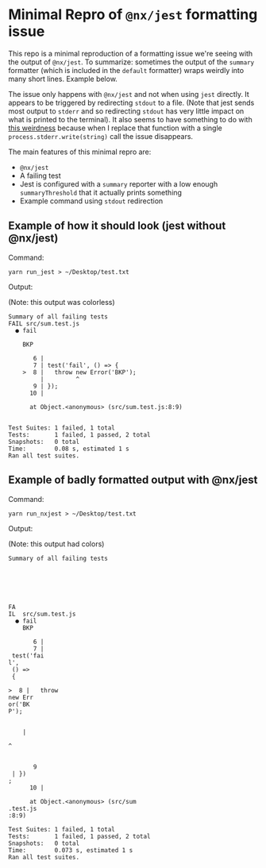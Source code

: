 # Minimal Repro of `@nx/jest` formatting issue

This repo is a minimal reproduction of a formatting issue we're seeing with the output of
`@nx/jest`. To summarize: sometimes the output of the `summary` formatter (which is included in the
`default` formatter) wraps weirdly into many short lines. Example below.

The issue only happens with `@nx/jest` and not when using `jest` directly. It appears to
be triggered by redirecting `stdout` to a file. (Note that jest sends most output to `stderr` and so
redirecting `stdout` has very little impact on what is printed to the terminal). It also seems to
have something to do with
[this weirdness](https://github.com/jestjs/jest/blob/511ea93c409bb4949f0deba8e998916d30e67ad5/packages/jest-reporters/src/SummaryReporter.ts#L82-L91)
because when I replace that function with a single `process.stderr.write(string)` call the issue
disappears.

The main features of this minimal repro are:

- `@nx/jest`
- A failing test
- Jest is configured with a `summary` reporter with a low enough `summaryThreshold` that it actually
    prints something
- Example command using `stdout` redirection

## Example of how it should look (jest without @nx/jest)

Command:

```
yarn run_jest > ~/Desktop/test.txt
```

Output:

(Note: this output was colorless)

```
Summary of all failing tests
FAIL src/sum.test.js
  ● fail

    BKP

       6 |
       7 | test('fail', () => {
    >  8 |   throw new Error('BKP');
         |         ^
       9 | });
      10 |

      at Object.<anonymous> (src/sum.test.js:8:9)


Test Suites: 1 failed, 1 total
Tests:       1 failed, 1 passed, 2 total
Snapshots:   0 total
Time:        0.08 s, estimated 1 s
Ran all test suites.
```

## Example of badly formatted output with @nx/jest

Command:

```
yarn run_nxjest > ~/Desktop/test.txt
```

Output:

(Note: this output had colors)

```
Summary of all failing tests





 
FA
IL  src/sum.test.js
  ● fail
    BKP

       6 |
       7 |
 test('fai
l',
 () =>
 {
    
>  8 |   throw 
new Err
or('BK
P');

     
    |      
   
^


       9
 | })
;
      10 |

      at Object.<anonymous> (src/sum
.test.js
:8:9)

Test Suites: 1 failed, 1 total
Tests:       1 failed, 1 passed, 2 total
Snapshots:   0 total
Time:        0.073 s, estimated 1 s
Ran all test suites.
```